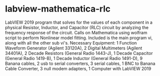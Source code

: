 # labview-mathematica-rlc
LabVIEW 2019 program that solves for the values of each component in a physical Resistor, Inductor, and Capacitor (RLC) circuit by analyzing the frequency response of the circuit.
Calls on Mathematica using wolfram script to perform Nonlinear model fitting.
Included is the main program vi, along with all the other sub vi's. 
Necessary Equipment: 
1 Function Waveform Generator (Agilent 33120A), 
2 Digital Multimeters (Agilent 34401A),
2 Decade Resistors (General Radio 1443-J),
1 Decade Capacitor (General Radio 1419-B),
1 Decade Inductor (General Radio 1491-D), 
9 Banana cables,
2 usb to serial converters,
3 serial cables,
1 BNC to Banana Cable Converter,
3 null modem adapters,
1 Computer with LabVIEW 2019
